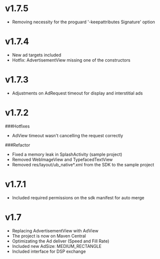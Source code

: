 v1.7.5
===
* Removing necessity for the proguard '-keepattributes Signature' option 


v1.7.4
===

* New ad targets included
* Hotfix: AdvertisementView missing one of the constructors

v1.7.3
===

* Adjustments on AdRequest timeout for display and interstitial ads

v1.7.2
===

###Hotfixes
* AdView timeout wasn't cancelling the request correctly

###Refactor
* Fixed a memory leak in SplashActivity (sample project)
* Removed WebImageView and TypefacedTextView
* Removed res/layout/ub_native*.xml from the SDK to the sample project

v1.7.1
===

* Included required permissions on the sdk manifest for auto merge

v1.7
===

* Replacing AdvertisementView with AdView
* The project is now on Maven Central
* Optimizating the Ad deliver (Speed and Fill Rate)
* Included new AdSize: MEDIUM_RECTANGLE
* Included interface for DSP exchange

